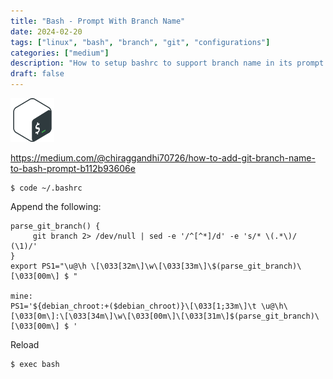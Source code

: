 ```yaml
---
title: "Bash - Prompt With Branch Name"
date: 2024-02-20
tags: ["linux", "bash", "branch", "git", "configurations"]
categories: ["medium"]
description: "How to setup bashrc to support branch name in its prompt."
draft: false
---
```


<img src="https://raw.githubusercontent.com/althaser/website/67c0225b7e6216e4ba43ff7fd529d3feb8126b96/static/images/bash.svg" alt="Bash" width="70" height="70">

https://medium.com/@chiraggandhi70726/how-to-add-git-branch-name-to-bash-prompt-b112b93606e

```shell
$ code ~/.bashrc
```

Append the following:
```shell
parse_git_branch() {
     git branch 2> /dev/null | sed -e '/^[^*]/d' -e 's/* \(.*\)/ (\1)/'
}
export PS1="\u@\h \[\033[32m\]\w\[\033[33m\]\$(parse_git_branch)\[\033[00m\] $ "

mine:
PS1='${debian_chroot:+($debian_chroot)}\[\033[1;33m\]\t \u@\h\[\033[0m\]:\[\033[34m\]\w\[\033[00m\]\[\033[31m\]$(parse_git_branch)\[\033[00m\] $ '
```

Reload
```shell
$ exec bash
```
